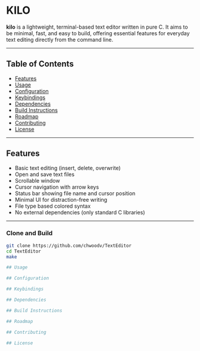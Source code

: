 # KILO

**kilo** is a lightweight, terminal-based text editor written in pure C. It aims to be minimal, fast, and easy to build, offering essential features for everyday text editing directly from the command line.

---

## Table of Contents

- [Features](#features)  
- [Usage](#usage)  
- [Configuration](#configuration)  
- [Keybindings](#keybindings)  
- [Dependencies](#dependencies)  
- [Build Instructions](#build-instructions)  
- [Roadmap](#roadmap)  
- [Contributing](#contributing)  
- [License](#license)

---

## Features

- Basic text editing (insert, delete, overwrite)
- Open and save text files
- Scrollable window
- Cursor navigation with arrow keys
- Status bar showing file name and cursor position
- Minimal UI for distraction-free writing
- File type based colored syntax
- No external dependencies (only standard C libraries)

---

### Clone and Build

```sh
git clone https://github.com/chwoodv/TextEditor
cd TextEditor
make

## Usage

## Configuration

## Keybindings

## Dependencies  

## Build Instructions  

## Roadmap  

## Contributing  

## License
